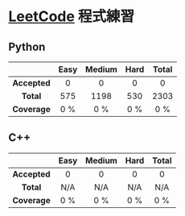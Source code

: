 # [LeetCode](https://leetcode.com) 程式練習


## Python

| | Easy | Medium | Hard | Total |
|:---:|:---:|:---:|:---:|:---:|
| **Accepted** | 0 | 0 | 0 | 0 |
| **Total** | 575 | 1198 | 530 | 2303 |
| **Coverage** | 0 % |0 % | 0 % | 0 % |


## C++

| | Easy | Medium | Hard | Total |
|:---:|:---:|:---:|:---:|:---:|
| **Accepted** | 0 | 0 | 0 | 0 |
| **Total** | N/A | N/A | N/A | N/A |
| **Coverage** | 0 % |0 % | 0 % | 0 % |

